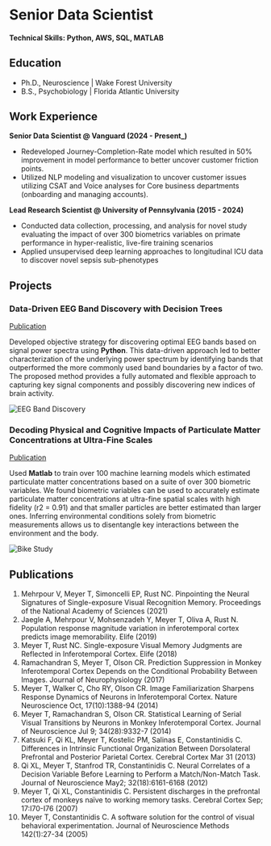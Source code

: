 # Senior Data Scientist

#### Technical Skills: Python, AWS, SQL, MATLAB

## Education
- Ph.D., Neuroscience | Wake Forest University
- B.S., Psychobiology | Florida Atlantic University

## Work Experience
**Senior Data Scientist @ Vanguard (2024 - Present_)**
- Redeveloped Journey-Completion-Rate model which resulted in 50% improvement in model performance to better uncover customer friction points.
- Utilized NLP modeling and visualization to uncover customer issues utilizing CSAT and Voice analyses for Core business departments (onboarding and managing accounts).

**Lead Research Scientist @ University of Pennsylvania (2015 - 2024)**
- Conducted data collection, processing, and analysis for novel study evaluating the impact of over 300 biometrics variables on primate performance in hyper-realistic, live-fire training scenarios
- Applied unsupervised deep learning approaches to longitudinal ICU data to discover novel sepsis sub-phenotypes

## Projects
### Data-Driven EEG Band Discovery with Decision Trees
[Publication](https://www.mdpi.com/1424-8220/22/8/3048)

Developed objective strategy for discovering optimal EEG bands based on signal power spectra using **Python**. This data-driven approach led to better characterization of the underlying power spectrum by identifying bands that outperformed the more commonly used band boundaries by a factor of two. The proposed method provides a fully automated and flexible approach to capturing key signal components and possibly discovering new indices of brain activity.

![EEG Band Discovery](/assets/img/eeg_band_discovery.jpeg)

### Decoding Physical and Cognitive Impacts of Particulate Matter Concentrations at Ultra-Fine Scales
[Publication](https://www.mdpi.com/1424-8220/22/11/4240)

Used **Matlab** to train over 100 machine learning models which estimated particulate matter concentrations based on a suite of over 300 biometric variables. We found biometric variables can be used to accurately estimate particulate matter concentrations at ultra-fine spatial scales with high fidelity (r2 = 0.91) and that smaller particles are better estimated than larger ones. Inferring environmental conditions solely from biometric measurements allows us to disentangle key interactions between the environment and the body.

![Bike Study](/assets/img/bike_study.jpeg)

## Publications
1. Mehrpour V, Meyer T, Simoncelli EP, Rust NC. Pinpointing the Neural Signatures of Single-exposure Visual Recognition Memory. Proceedings of  the National Academy of Sciences (2021)
2. Jaegle A, Mehrpour V, Mohsenzadeh Y, Meyer T, Oliva A, Rust N. Population response magnitude variation in inferotemporal cortex predicts image memorability. Elife (2019)
3. Meyer T, Rust NC. Single-exposure Visual Memory Judgments are Reflected in Inferotemporal Cortex. Elife (2018)
4. Ramachandran S, Meyer T, Olson CR. Prediction Suppression in Monkey Inferotemporal Cortex Depends on the Conditional Probability Between Images. Journal of Neurophysiology (2017)
5. Meyer T, Walker C, Cho RY, Olson CR. Image Familiarization Sharpens  Response Dynamics of Neurons in Inferotemporal Cortex. Nature Neuroscience Oct, 17(10):1388-94 (2014)
6. Meyer T, Ramachandran S, Olson CR. Statistical Learning of Serial Visual  Transitions by Neurons in Monkey Inferotemporal Cortex. Journal of  Neuroscience Jul 9; 34(28):9332-7 (2014)
7. Katsuki F, Qi KL, Meyer T, Kostelic PM, Salinas E, Constantinidis C. Differences in Intrinsic Functional Organization Between Dorsolateral  Prefrontal and Posterior Parietal Cortex. Cerebral Cortex Mar 31 (2013)
8. Qi XL, Meyer T, Stanfrod TR, Constantinidis C. Neural Correlates of a Decision  Variable Before Learning to Perform a Match/Non-Match Task. Journal of  Neuroscience May2; 32(18):6161-6168 (2012)
9. Meyer T, Qi XL, Constantinidis C. Persistent discharges in the prefrontal  cortex of monkeys naïve to working memory tasks. Cerebral Cortex Sep;  17:I70-I76 (2007)
10. Meyer T, Constantinidis C. A software solution for the control of visual  behavioral experimentation. Journal of Neuroscience Methods 142(1):27-34 (2005)

